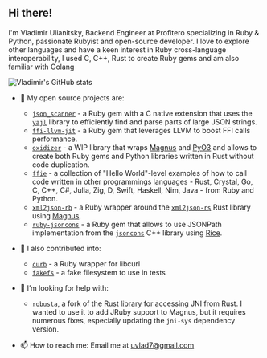 ## Hi there!

I'm Vladimir Ulianitsky, Backend Engineer at Profitero specializing in Ruby & Python, passionate Rubyist and open-source developer. I love to explore other languages and have a keen interest in Ruby cross-language interoperability, I used C, C++, Rust to create Ruby gems and am also familiar with Golang

![Vladimir's GitHub stats](https://github-readme-stats.vercel.app/api?username=uvlad7&show_icons=true&theme=tokyonight)

- 🔭 My open source projects are:
  - [`json_scanner`](https://github.com/uvlad7/json_scanner) - a Ruby gem with a C native extension that uses the [`yajl`](https://github.com/lloyd/yajl) library to efficiently find and parse parts of large JSON strings.
  - [`ffi-llvm-jit`](https://github.com/uvlad7/ffi-llvm-jit) - a Ruby gem that leverages LLVM to boost FFI calls performance.
  - [`oxidizer`](https://github.com/uvlad7/oxidizer) - a WIP library that wraps [Magnus](https://github.com/matsadler/magnus) and [PyO3](https://github.com/PyO3/pyo3) and allows to create both Ruby gems and Python libraries written in Rust without code duplication.
  - [`ffie`](https://github.com/uvlad7/ffie) - a collection of "Hello World"-level examples of how to call code written in other programmings languages - Rust, Crystal, Go, C, C++, C#, Julia, Zig, D, Swift, Haskell, Nim, Java - from Ruby and Python.
  - [`xml2json-rb`](https://github.com/uvlad7/xml2json-rb) - a Ruby wrapper around the [`xml2json-rs`](https://github.com/colingabr/xml2json-rs) Rust library using [Magnus](https://github.com/matsadler/magnus).
  - [`ruby-jsoncons`](https://github.com/uvlad7/ruby-jsoncons) - a Ruby gem  that allows to use JSONPath implementation from the [`jsoncons`](https://github.com/danielaparker/jsoncons) C++ library using [Rice](`https://github.com/jasonroelofs/rice`).

- 🤝 I also contributed into:
  - [`curb`](https://github.com/taf2/curb) - a Ruby wrapper for libcurl
  - [`fakefs`](https://github.com/fakefs/fakefs) - a fake filesystem to use in tests

- 🤔 I’m looking for help with:
  - [`robusta`](https://github.com/uvlad7/robusta), a fork of the Rust [library](https://github.com/giovanniberti/robusta) for accessing JNI from Rust. I wanted to use it to add JRuby support to Magnus, but it requires numerous fixes, especially updating the `jni-sys` dependency version.

- 📫 How to reach me:
  Email me at [uvlad7@gmail.com](mailto:uvlad7@gmail.com)

<!--
**uvlad7/uvlad7** is a ✨ _special_ ✨ repository because its `README.md` (this file) appears on your GitHub profile.

Here are some ideas to get you started:

- 🔭 I’m currently working on ...
- 🌱 I’m currently learning ...
- 👯 I’m looking to collaborate on ...
- 🤔 I’m looking for help with ...
- 💬 Ask me about ...
- 📫 How to reach me: ...
- 😄 Pronouns: ...
- ⚡ Fun fact: ...
-->

